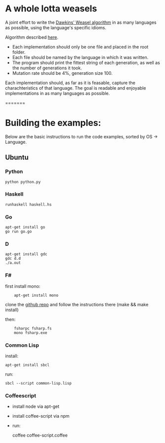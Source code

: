 # A whole lotta weasels

A joint effort to write the [Dawkins' Weasel algorithm][wikipedia] in as many languages as possible, using the language's specific idioms.

Algorithm described [here][algorithm].

+ Each implementation should only be one file and placed in the root folder.
+ Each file should be named by the language in which it was written.
+ The program should print the fittest string of each generation, as well as the number of generations it took.
+ Mutation rate should be 4%, generation size 100.


Each implementation should, as far as it is feasable, capture the charachteristics of that language. The goal is readable and enjoyable implementations in as many languages as possible.

[wikipedia]: http://en.wikipedia.org/wiki/Weasel_program
[algorithm]: http://rationalwiki.org/wiki/Dawkins_weasel

=======
# Building the examples:

Below are the basic instructions to run the code examples, sorted by OS -> Language.

## Ubuntu

### Python

    python python.py

### Haskell

    runhaskell haskell.hs

### Go

    apt-get install go
    go run go.go

### D

    apt-get install gdc
    gdc d.d
    ./a.out

### F&#35;
first install mono:

        apt-get install mono

clone the [github repo][fsharp-github] and follow the instructions there (make && make install)

then:

        fsharpc fsharp.fs
        mono fsharp.exe

[fsharp-github]: https://github.com/fsharp/fsharp

### Common Lisp
install:

    apt-get install sbcl

run:

    sbcl --script common-lisp.lisp

### Coffeescript

+ install node via apt-get
+ install coffee-script via npm
+ run:

    coffee coffee-script.coffee